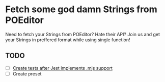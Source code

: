 # Fetch some god damn Strings from POEditor

Need to fetch your Strings from POEditor? Hate their API? Join us and get your Strings in preffered format while using single function!

## TODO

- [ ] [Create tests after Jest implements .mjs support](https://github.com/facebook/jest/issues/4842)
- [ ] Create preset